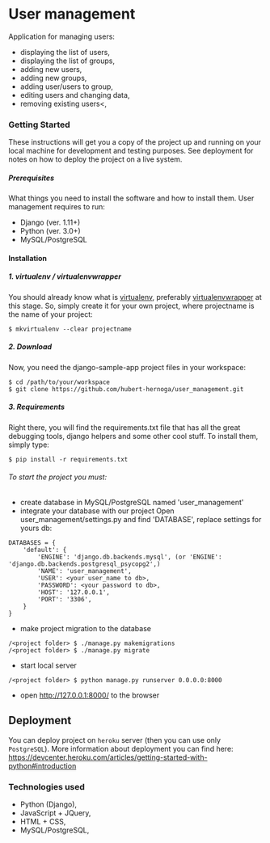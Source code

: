 #  User management
Application for managing users:
- displaying the list of users,
- displaying the list of groups,
- adding new users,
- adding new groups,
- adding user/users to group,
- editing users and changing data,
- removing existing users<,

### Getting Started
These instructions will get you a copy of the project up and running on your local machine for development and testing purposes. See deployment for notes on how to deploy the project on a live system.
##### Prerequisites
What things you need to install the software and how to install them.
User management requires to run:
- Django (ver. 1.11+)
- Python (ver. 3.0+)
- MySQL/PostgreSQL
#### Installation
##### 1. virtualenv / virtualenvwrapper
You should already know what is [virtualenv](https://virtualenv.pypa.io/en/stable/), preferably [virtualenvwrapper](https://bitbucket.org/dhellmann/virtualenvwrapper) at this stage. So, simply create it for your own project, where projectname is the name of your project:
```
$ mkvirtualenv --clear projectname
```
##### 2. Download
Now, you need the django-sample-app project files in your workspace:
```
$ cd /path/to/your/workspace
$ git clone https://github.com/hubert-hernoga/user_management.git
```
##### 3. Requirements
Right there, you will find the requirements.txt file that has all the great debugging tools, django helpers and some other cool stuff. To install them, simply type:
```
$ pip install -r requirements.txt
```

###### To start the project you must:
- create database in MySQL/PostgreSQL named 'user_management'
- integrate your database with our project
Open user_management/settings.py and find 'DATABASE', replace settings for yours db:
```
DATABASES = {
    'default': {
        'ENGINE': 'django.db.backends.mysql', (or 'ENGINE': 'django.db.backends.postgresql_psycopg2',)
        'NAME': 'user_management',
        'USER': <your user_name to db>,
        'PASSWORD': <your password to db>,
        'HOST': '127.0.0.1',
        'PORT': '3306',
    }
}
```
- make project migration to the database
```
/<project folder> $ ./manage.py makemigrations
/<project folder> $ ./manage.py migrate
```
- start local server
```
/<project folder> $ python manage.py runserver 0.0.0.0:8000
```
- open http://127.0.0.1:8000/ to the browser


## Deployment
You can deploy project on
```heroku``` server (then you can use only ```PostgreSQL```).
More information about deployment you can find here:
https://devcenter.heroku.com/articles/getting-started-with-python#introduction

### Technologies used

* Python (Django),
* JavaScript + JQuery,
* HTML + CSS,
* MySQL/PostgreSQL,
